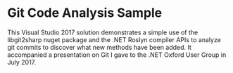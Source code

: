# Git Code Analysis Sample

This Visual Studio 2017 solution demonstrates a simple use of the libgit2sharp nuget package and the .NET Roslyn compiler APIs to analyze git commits to discover what new methods have been added. It accompanied a presentation on Git I gave to the .NET Oxford User Group in July 2017. 